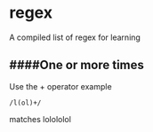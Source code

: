 # regex
A compiled list of regex for learning


####One or more times
---
Use the + operator
example

```/l(ol)+/```

matches lolololol


